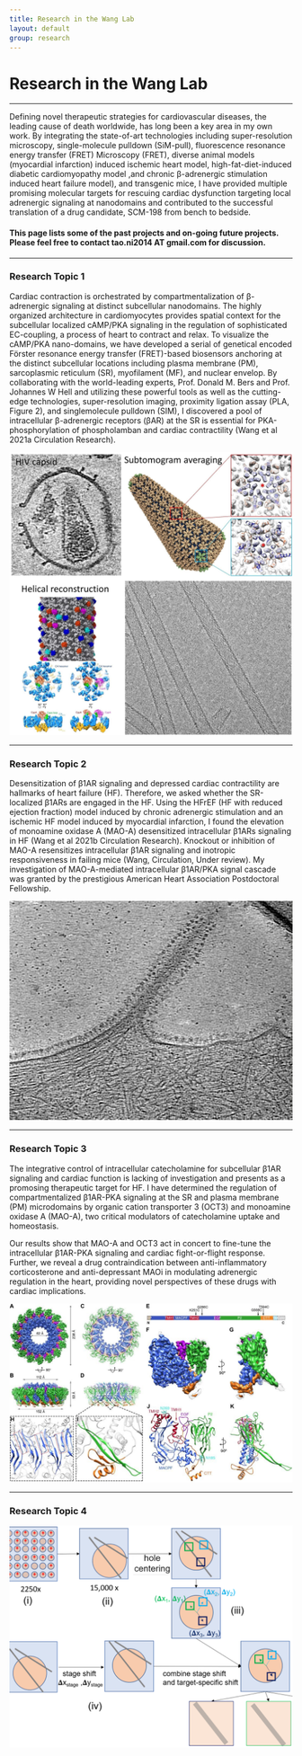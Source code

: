 ```yaml
---
title: Research in the Wang Lab
layout: default
group: research
---
```



<!-- <div class="container"> -->

# Research in the Wang Lab

---
Defining novel therapeutic strategies for cardiovascular diseases, the leading cause of death worldwide, has long been a key area in my own work. By integrating the state-of-art technologies including super-resolution microscopy, single-molecule pulldown (SiM-pull), fluorescence resonance energy transfer (FRET) Microscopy (FRET), diverse animal models (myocardial infarction) induced ischemic heart model, high-fat-diet-induced diabetic cardiomyopathy model ,and chronic β-adrenergic stimulation induced heart failure model), and transgenic
mice, I have provided multiple promising molecular targets for rescuing cardiac dysfunction targeting local adrenergic signaling at nanodomains and contributed to the successful translation of a drug candidate, SCM-198 from bench to bedside. 


#### This page lists some of the past projects and on-going future projects. Please feel free to contact tao.ni2014 AT gmail.com for discussion.


---

<div class="row">
<div class="col-md-7" style="margin: 0px">

### Research Topic 1

Cardiac contraction is orchestrated by compartmentalization of β-adrenergic signaling at distinct subcellular nanodomains. The highly organized architecture in cardiomyocytes provides spatial context for the subcellular localized cAMP/PKA signaling in the regulation of sophisticated EC-coupling, a process of heart to contract and relax. To visualize the cAMP/PKA nano-domains, we have developed a serial of genetical encoded Förster resonance energy transfer (FRET)-based biosensors anchoring at the distinct subcellular locations including
plasma membrane (PM), sarcoplasmic reticulum (SR), myofilament (MF), and nuclear envelop. By collaborating with the world-leading
experts, Prof. Donald M. Bers and Prof. Johannes W Hell and utilizing these powerful tools as well as the cutting-edge technologies, super-resolution imaging, proximity ligation assay (PLA, Figure 2), and singlemolecule pulldown (SIM), I discovered a pool of
intracellular β-adrenergic receptors (βAR) at the SR is essential for PKA-phosphorylation of phospholamban and cardiac contractility (Wang et al 2021a Circulation Research). 

</div>
<div class="col-md-5 align-self-center"  style="margin: 0px">
<img class="img-fluid" src="/docs/research/hiv.jpg" alt="hiv">
</div>
</div>

---


<div class="row" style="margin: 0px;">

### Research Topic 2
Desensitization of β1AR signaling and depressed cardiac contractility are hallmarks of heart failure (HF). Therefore, we asked whether the SR-localized β1ARs are engaged in the HF. Using the HFrEF (HF with reduced ejection fraction) model induced by chronic adrenergic stimulation and an ischemic HF model induced by myocardial infarction, I found the elevation of monoamine oxidase A (MAO-A) desensitized
intracellular β1ARs signaling in HF (Wang et al 2021b Circulation Research). Knockout or inhibition of MAO-A resensitizes intracellular β1AR signaling and inotropic responsiveness in failing mice (Wang, Circulation, Under review). My investigation of MAO-A-mediated intracellular β1AR/PKA signal cascade was granted by the prestigious
American Heart Association Postdoctoral Fellowship.

</div>
<div class="row">

<div class="col-md-7 order-md-2">


</div>

<div class="col-md-5 order-md-1 align-self-center">



<img class="img-fluid" src="/docs/research/cpis.jpg" alt="cpis">
</div>
</div>

---


<div class="row">


<div class="col-md-6 order-md-1 " style="margin: 0px">

### Research Topic 3


The integrative control of intracellular catecholamine for subcellular β1AR signaling and cardiac function is lacking of investigation and presents as a promosing therapeutic target for HF. I have determined the regulation of compartmentalized β1AR-PKA signaling at the SR and plasma membrane (PM) microdomains by organic cation transporter 3 (OCT3) and monoamine oxidase A (MAO-A), two critical modulators of catecholamine uptake and homeostasis. 

Our results show that MAO-A and OCT3 act in concert to fine-tune the intracellular β1AR-PKA signaling and cardiac fight-or-flight response. Further, we reveal a drug contraindication between anti-inflammatory
corticosterone and anti-depressant MAOi in modulating adrenergic regulation in the heart, providing novel perspectives of these drugs with cardiac implications.

</div>

<div class="col-md-6 order-md-2 align-self-center">

<img class="img-fluid" src="/docs/research/macpf.jpg" alt="macpf">
</div>
</div>

---


### Research Topic 4

<div class="row">
<div class="col-md-7 order-md-2" style="margin-top: 0px;">


</div>

<div class="col-md-5 order-md-1 align-self-center">

<img class="img-fluid" src="/docs/research/method.png" alt="method">
</div>
</div>



